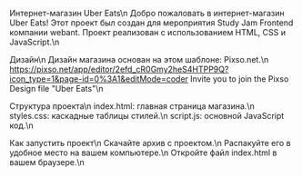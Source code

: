 
Интернет-магазин Uber Eats\n
Добро пожаловать в интернет-магазин Uber Eats! Этот проект был создан для мероприятия Study Jam Frontend компании webant. Проект реализован с использованием HTML, CSS и JavaScript.\n

Дизайн\n
Дизайн магазина основан на этом шаблоне: Pixso.net.\n
https://pixso.net/app/editor/2efd_cR0Gmy2heS4HTPP9Q?icon_type=1&page-id=0%3A1&editMode=coder Invite you to join the Pixso Design file "Uber Eats"\n


Структура проекта\n
index.html: главная страница магазина.\n
styles.css: каскадные таблицы стилей.\n
script.js: основной JavaScript код.\n

Как запустить проект\n
Скачайте архив с проектом.\n
Распакуйте его в удобное место на вашем компьютере.\n
Откройте файл index.html в вашем браузере.\n
